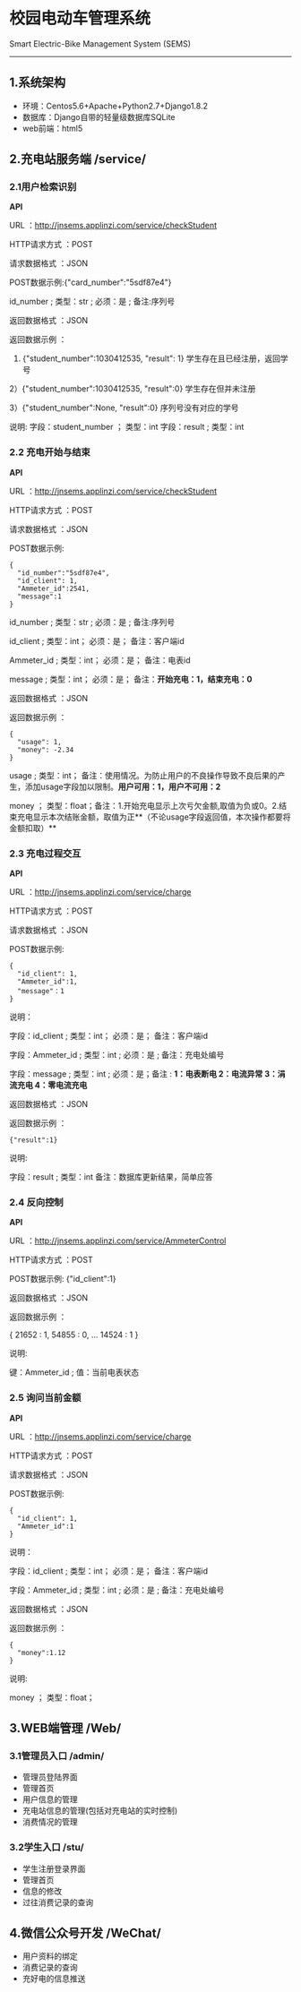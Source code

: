 # 校园电动车管理系统
Smart Electric-Bike Management System (SEMS)

----------
## 1.系统架构
* 环境：Centos5.6+Apache+Python2.7+Django1.8.2
* 数据库：Django自带的轻量级数据库SQLite
* web前端：html5

## 2.充电站服务端 /service/
### 2.1用户检索识别
**API**

URL ：http://jnsems.applinzi.com/service/checkStudent

HTTP请求方式 ：POST

请求数据格式 ：JSON

POST数据示例:{"card_number":"5sdf87e4"}

id_number ; 类型：str ; 必须：是 ; 备注:序列号

返回数据格式 ：JSON

返回数据示例 ：

1) {"student_number":1030412535, "result": 1} 学生存在且已经注册，返回学号

2）{"student_number":1030412535, "result":0} 学生存在但并未注册

3）{"student_number":None, "result":0} 序列号没有对应的学号

说明:
字段：student_number ； 类型：int
字段：result ; 类型：int

### 2.2 充电开始与结束
**API**

URL ：http://jnsems.applinzi.com/service/checkStudent

HTTP请求方式 ：POST

请求数据格式 ：JSON

POST数据示例:

    {
      "id_number":"5sdf87e4",
      "id_client": 1,
      "Ammeter_id":2541,
      "message":1
    }

id_number ; 类型：str ; 必须：是 ; 备注:序列号

id_client ; 类型：int； 必须：是； 备注：客户端id

Ammeter_id ; 类型：int； 必须：是； 备注：电表id

message ; 类型：int； 必须：是； 备注：**开始充电：1，结束充电：0**


返回数据格式 ：JSON

返回数据示例 ：

    {
      "usage": 1,
      "money": -2.34
    }

usage ; 类型：int； 备注：使用情况。为防止用户的不良操作导致不良后果的产生，添加usage字段加以限制。**用户可用：1，用户不可用：2**

money ； 类型：float；备注：1.开始充电显示上次亏欠金额,取值为负或0。2.结束充电显示本次结账金额，取值为正**（不论usage字段返回值，本次操作都要将金额扣取）**

### 2.3 充电过程交互
**API**

URL ：http://jnsems.applinzi.com/service/charge

HTTP请求方式 ：POST

请求数据格式 ：JSON

POST数据示例:

    {
      "id_client": 1,
      "Ammeter_id":1,
      "message"：1
    }

说明：

字段：id_client ; 类型：int； 必须：是； 备注：客户端id

字段：Ammeter_id ; 类型：int ; 必须：是 ; 备注：充电处编号

字段：message ; 类型：int ; 必须：是；备注 : **1：电表断电 2：电流异常 3：涓流充电 4：零电流充电**

返回数据格式 ：JSON

返回数据示例 ：

    {"result":1}

说明:

字段：result ; 类型：int  备注：数据库更新结果，简单应答

### 2.4 反向控制
**API**

URL ：http://jnsems.applinzi.com/service/AmmeterControl

HTTP请求方式 ：POST

POST数据示例:
{"id_client":1}

返回数据格式 ：JSON

返回数据示例 ：

{
  21652 : 1,
  54855 : 0,
  ...
  14524 : 1
}

说明:

键：Ammeter_id ; 值：当前电表状态

### 2.5 询问当前金额

**API**

URL ：http://jnsems.applinzi.com/service/charge

HTTP请求方式 ：POST

请求数据格式 ：JSON

POST数据示例:

    {
      "id_client": 1,
      "Ammeter_id":1
    }

说明：

字段：id_client ; 类型：int； 必须：是； 备注：客户端id

字段：Ammeter_id ; 类型：int ; 必须：是 ; 备注：充电处编号

返回数据格式 ：JSON

返回数据示例 ：

    {
      "money":1.12
    }

说明:

money ； 类型：float；

## 3.WEB端管理 /Web/
### 3.1管理员入口 /admin/
* 管理员登陆界面
* 管理首页
* 用户信息的管理
* 充电站信息的管理(包括对充电站的实时控制)
* 消费情况的管理

### 3.2学生入口 /stu/
* 学生注册登录界面
* 管理首页
* 信息的修改
* 过往消费记录的查询

## 4.微信公众号开发 /WeChat/
* 用户资料的绑定
* 消费记录的查询
* 充好电的信息推送
